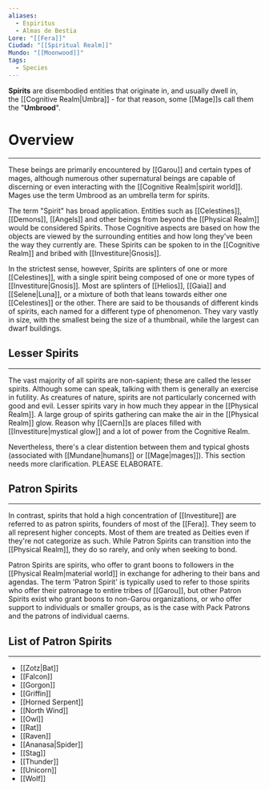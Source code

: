 ```yaml
---
aliases:
  - Espiritus
  - Almas de Bestia
Lore: "[[Fera]]"
Ciudad: "[[Spiritual Realm]]"
Mundo: "[[Moonwood]]"
tags:
  - Species
---
```

**Spirits** are disembodied entities that originate in, and usually dwell in, the [[Cognitive Realm|Umbra]] - for that reason, some [[Mage]]s call them the "**Umbrood**".
# Overview
---
These beings are primarily encountered by [[Garou]] and certain types of mages, although numerous other supernatural beings are capable of discerning or even interacting with the [[Cognitive Realm|spirit world]]. Mages use the term Umbrood as an umbrella term for spirits.

The term "Spirit" has broad application. Entities such as [[Celestines]], [[Demons]], [[Angels]] and other beings from beyond the [[Physical Realm]] would be considered Spirits. Those Cognitive aspects are based on how the objects are viewed by the surrounding entities and how long they've been the way they currently are. These Spirits can be spoken to in the [[Cognitive Realm]] and bribed with [[Investiture|Gnosis]].

In the strictest sense, however, Spirits are splinters of one or more [[Celestines]], with a single spirit being composed of one or more types of [[Investiture|Gnosis]]. Most are splinters of  [[Helios]], [[Gaia]] and [[Selene|Luna]], or a mixture of both that leans towards either one [[Celestines]] or the other. There are said to be thousands of different kinds of spirits, each named for a different type of phenomenon. They vary vastly in size, with the smallest being the size of a thumbnail, while the largest can dwarf buildings.
## Lesser Spirits
---
The vast majority of all spirits are non-sapient; these are called the lesser spirits. Although some can speak, talking with them is generally an exercise in futility.  As creatures of nature, spirits are not particularly concerned with good and evil. Lesser spirits vary in how much they appear in the [[Physical Realm]]. A large group of spirits gathering can make the air in the [[Physical Realm]] glow. Reason why [[Caern]]s are places filled with [[Investiture|mystical glow]] and a lot of power from the Cognitive Realm. 

Nevertheless, there's a clear distention between them and typical ghosts (associated with [[Mundane|humans]] or [[Mage|mages]]). This section needs more clarification. PLEASE ELABORATE. 
## Patron Spirits
---
In contrast, spirits that hold a high concentration of [[Investiture]] are referred to as patron spirits, founders of most of the [[Fera]]. They seem to all represent higher concepts. Most of them are treated as Deities even if they're not categorize as such. While Patron Spirits can transition into the [[Physical Realm]], they do so rarely, and only when seeking to bond.

Patron Spirits are spirits, who offer to grant boons to followers in the [[Physical Realm|material world]] in exchange for adhering to their bans and agendas. The term 'Patron Spirit' is typically used to refer to those spirits who offer their patronage to entire tribes of [[Garou]], but other Patron Spirits exist who grant boons to non-Garou organizations, or who offer support to individuals or smaller groups, as is the case with Pack Patrons and the patrons of individual caerns.
## List of Patron Spirits
---
- [[Zotz|Bat]]
- [[Falcon]]
- [[Gorgon]]
- [[Griffin]]
- [[Horned Serpent]]
- [[North Wind]]
- [[Owl]]
- [[Rat]]
- [[Raven]]
- [[Ananasa|Spider]]
- [[Stag]]
- [[Thunder]]
- [[Unicorn]]
- [[Wolf]]